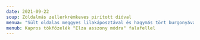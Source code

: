 ```yaml
---
date: 2021-09-22
soup: Zöldalmás zellerkrémkeves pirított dióval
menua: "Sült oldalas meggyes lilakáposztával és hagymás tört burgonyával "
menub: Kapros tökfőzelék "Elza asszony módra" falafellel
---
```

